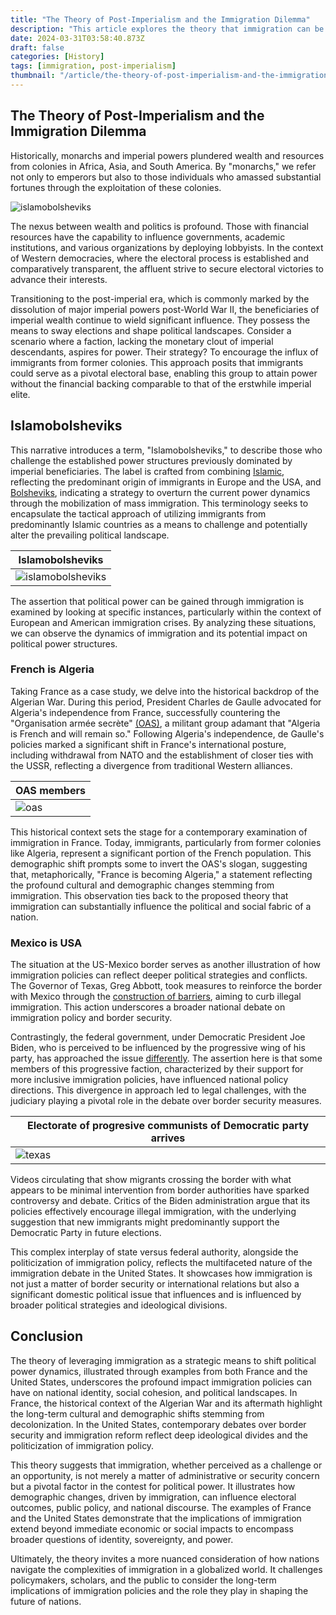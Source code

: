```yaml
---
title: "The Theory of Post-Imperialism and the Immigration Dilemma"
description: "This article explores the theory that immigration can be strategically used to influence political power dynamics, using historical and contemporary examples from France and the United States. It delves into the ways in which demographic changes, prompted by immigration, can significantly impact national identity, electoral politics, and the broader socio-political landscape. Through the lens of the Algerian War's aftermath in France and border security debates in the US, the article illustrates the complex interplay between immigration policies and political strategies."
date: 2024-03-31T03:58:40.873Z
draft: false
categories: [History]
tags: [immigration, post-imperialism]
thumbnail: "/article/the-theory-of-post-imperialism-and-the-immigration-dilemma/thumb.png"
---
```


## The Theory of Post-Imperialism and the Immigration Dilemma

Historically, monarchs and imperial powers plundered wealth and resources from colonies in Africa, Asia, and South America. By "monarchs," we refer not only to emperors but also to those individuals who amassed substantial fortunes through the exploitation of these colonies.

![islamobolsheviks](/article/the-theory-of-post-imperialism-and-the-immigration-dilemma/imperator.png)


The nexus between wealth and politics is profound. Those with financial resources have the capability to influence governments, academic institutions, and various organizations by deploying lobbyists. In the context of Western democracies, where the electoral process is established and comparatively transparent, the affluent strive to secure electoral victories to advance their interests.

Transitioning to the post-imperial era, which is commonly marked by the dissolution of major imperial powers post-World War II, the beneficiaries of imperial wealth continue to wield significant influence. They possess the means to sway elections and shape political landscapes. Consider a scenario where a faction, lacking the monetary clout of imperial descendants, aspires for power. Their strategy? To encourage the influx of immigrants from former colonies. This approach posits that immigrants could serve as a pivotal electoral base, enabling this group to attain power without the financial backing comparable to that of the erstwhile imperial elite.

## Islamobolsheviks

This narrative introduces a term, "Islamobolsheviks," to describe those who challenge the established power structures previously dominated by imperial beneficiaries. The label is crafted from combining [Islamic](https://en.wikipedia.org/wiki/Islam), reflecting the predominant origin of immigrants in Europe and the USA, and [Bolsheviks](https://en.wikipedia.org/wiki/Bolsheviks), indicating a strategy to overturn the current power dynamics through the mobilization of mass immigration. This terminology seeks to encapsulate the tactical approach of utilizing immigrants from predominantly Islamic countries as a means to challenge and potentially alter the prevailing political landscape.

|Islamobolsheviks|
|---------------|
|![islamobolsheviks](/article/the-theory-of-post-imperialism-and-the-immigration-dilemma/islamobolsheviks.png)|

The assertion that political power can be gained through immigration is examined by looking at specific instances, particularly within the context of European and American immigration crises. By analyzing these situations, we can observe the dynamics of immigration and its potential impact on political power structures.

### French is Algeria

Taking France as a case study, we delve into the historical backdrop of the Algerian War. During this period, President Charles de Gaulle advocated for Algeria's independence from France, successfully countering the "Organisation armée secrète" [(OAS)](https://en.wikipedia.org/wiki/Organisation_arm%C3%A9e_secr%C3%A8te), a militant group adamant that "Algeria is French and will remain so." Following Algeria's independence, de Gaulle's policies marked a significant shift in France's international posture, including withdrawal from NATO and the establishment of closer ties with the USSR, reflecting a divergence from traditional Western alliances.

|OAS members|
|-----------|
|![oas](/article/the-theory-of-post-imperialism-and-the-immigration-dilemma/oas.png)|


This historical context sets the stage for a contemporary examination of immigration in France. Today, immigrants, particularly from former colonies like Algeria, represent a significant portion of the French population. This demographic shift prompts some to invert the OAS's slogan, suggesting that, metaphorically, "France is becoming Algeria," a statement reflecting the profound cultural and demographic changes stemming from immigration. This observation ties back to the proposed theory that immigration can substantially influence the political and social fabric of a nation.

### Mexico is USA

The situation at the US-Mexico border serves as another illustration of how immigration policies can reflect deeper political strategies and conflicts. The Governor of Texas, Greg Abbott, took measures to reinforce the border with Mexico through the [construction of barriers](https://gov.texas.gov/news/post/governor-abbott-signs-historic-border-security-measures-in-brownsville), aiming to curb illegal immigration. This action underscores a broader national debate on immigration policy and border security.

Contrastingly, the federal government, under Democratic President Joe Biden, who is perceived to be influenced by the progressive wing of his party, has approached the issue [differently](https://edition.cnn.com/2024/01/14/politics/immigration-texas-border-dhs-letter-ken-paxton/index.html). The assertion here is that some members of this progressive faction, characterized by their support for more inclusive immigration policies, have influenced national policy directions. This divergence in approach led to legal challenges, with the judiciary playing a pivotal role in the debate over border security measures.

|Electorate of progresive communists of Democratic party arrives|
|-----------|
|![texas](/article/the-theory-of-post-imperialism-and-the-immigration-dilemma/texas.png)|

Videos circulating that show migrants crossing the border with what appears to be minimal intervention from border authorities have sparked controversy and debate. Critics of the Biden administration argue that its policies effectively encourage illegal immigration, with the underlying suggestion that new immigrants might predominantly support the Democratic Party in future elections.

This complex interplay of state versus federal authority, alongside the politicization of immigration policy, reflects the multifaceted nature of the immigration debate in the United States. It showcases how immigration is not just a matter of border security or international relations but also a significant domestic political issue that influences and is influenced by broader political strategies and ideological divisions.

## Conclusion

The theory of leveraging immigration as a strategic means to shift political power dynamics, illustrated through examples from both France and the United States, underscores the profound impact immigration policies can have on national identity, social cohesion, and political landscapes. In France, the historical context of the Algerian War and its aftermath highlight the long-term cultural and demographic shifts stemming from decolonization. In the United States, contemporary debates over border security and immigration reform reflect deep ideological divides and the politicization of immigration policy.

This theory suggests that immigration, whether perceived as a challenge or an opportunity, is not merely a matter of administrative or security concern but a pivotal factor in the contest for political power. It illustrates how demographic changes, driven by immigration, can influence electoral outcomes, public policy, and national discourse. The examples of France and the United States demonstrate that the implications of immigration extend beyond immediate economic or social impacts to encompass broader questions of identity, sovereignty, and power.

Ultimately, the theory invites a more nuanced consideration of how nations navigate the complexities of immigration in a globalized world. It challenges policymakers, scholars, and the public to consider the long-term implications of immigration policies and the role they play in shaping the future of nations.